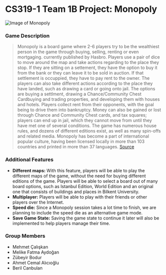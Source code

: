 # CS319-1 Team 1B Project: Monopoly

![Image of Monopoly](https://images-na.ssl-images-amazon.com/images/I/91RSg9MCGtL._AC_SY450_.jpg)

### Game Description

>Monopoly is a board game where 2-6 players try to be the wealthiest person in the game through buying, selling, renting or even mortgaging. currently published by Hasbro. Players use a pair of dice to move around the map and take actions regarding to the place they stop. If they are sitting on a settement, they have the option to buy it from the bank or they can leave it to be sold in auction. If that settlement is occuppied, they have to pay rent to the owner. The players can also take different actions according to the place they have landed, such as drawing a card or going onto jail.
The options are buying a settlment, drawing a Chance/Community Chest Cardbuying and trading properties, and developing them with houses and hotels. Players collect rent from their opponents, with the goal being to drive them into bankruptcy. Money can also be gained or lost through Chance and Community Chest cards, and tax squares; players can end up in jail, which they cannot move from until they have met one of several conditions. The game has numerous house rules, and dozens of different editions exist, as well as many spin-offs and related media. Monopoly has become a part of international popular culture, having been licensed locally in more than 103 countries and printed in more than 37 languages. [Source](https://en.wikipedia.org/wiki/Monopoly_(game))

### Additional Features

- **Different maps:** With this feature, players will be able to play the different maps of the game, without the need for buying different editions of the game. Players will be able to select a board out of many board options, such as Istanbul Edition, World Edition and an original one that consists of buildings and places in Bilkent University.
- **Multiplayer:** Players will be able to play with their friends or other players over the Internet.
- **Speed die:** Since a Monopoly session takes a lot time to finish, we are planning to include the speed die as an alternative game mode.
- **Save Game State:** Saving the game state to continue it later will also be implemented to help players manage their time. 

### Group Members

- Mehmet Çalışkan
- Melike Fatma Aydoğan
- Zübeyir Bodur
- Ahmet Cemal Alıcıoğlu
- Beril Canbulan
